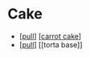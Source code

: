 # Cake

- [[pull]] [[carrot cake]]
- [[pull]] [[torta base]]


[//begin]: # "Autogenerated link references for markdown compatibility"
[pull]: pull "Pull"
[carrot cake]: carrot-cake "Carrot Cake"
[//end]: # "Autogenerated link references"